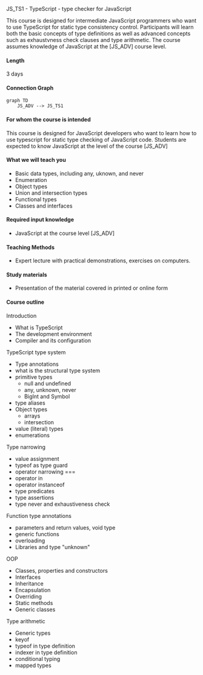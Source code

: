 JS_TS1 - TypeScript - type checker for JavaScript

This course is designed for intermediate JavaScript programmers who want to use TypeScript for static type consistency control. Participants will learn both the basic concepts of type definitions as well as advanced concepts such as exhaustvness check clauses and type arithmetic. The course assumes knowledge of JavaScript at the [JS_ADV] course level.

#### Length

3 days

#### Connection Graph

```mermaid
graph TD
    JS_ADV --> JS_TS1
```

#### For whom the course is intended

This course is designed for JavaScript developers who want to learn how to use typescript for static type checking of JavaScript code. Students are expected to know JavaScript at the level of the course [JS_ADV]

#### What we will teach you

- Basic data types, including any, uknown, and never
- Enumeration
- Object types
- Union and intersection types
- Functional types
- Classes and interfaces

#### Required input knowledge

- JavaScript at the course level [JS_ADV]

#### Teaching Methods

- Expert lecture with practical demonstrations, exercises on computers.

#### Study materials

- Presentation of the material covered in printed or online form

#### Course outline

Introduction

- What is TypeScript
- The development environment
- Compiler and its configuration

TypeScript type system

- Type annotations
- what is the structural type system
- primitive types
  - null and undefined
  - any, unknown, never
  - BigInt and Symbol
- type aliases
- Object types
  - arrays
  - intersection
- value (literal) types
- enumerations

Type narrowing

- value assignment
- typeof as type guard
- operator narrowing ===
- operator in
- operator instanceof
- type predicates
- type assertions
- type never and exhaustiveness check

Function type annotations

- parameters and return values, void type
- generic functions
- overloading
- Libraries and type "unknown"

OOP

- Classes, properties and constructors
- Interfaces
- Inheritance
- Encapsulation
- Overriding
- Static methods
- Generic classes

Type arithmetic

- Generic types
- keyof
- typeof in type definition
- indexer in type definition
- conditional typing
- mapped types
